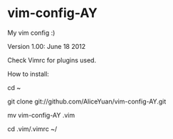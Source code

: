 vim-config-AY
=============

My vim config :)

Version 1.00: June 18 2012

Check Vimrc for plugins used.

How to install:

cd ~

git clone git://github.com/AliceYuan/vim-config-AY.git

mv vim-config-AY .vim

cd .vim/.vimrc ~/



